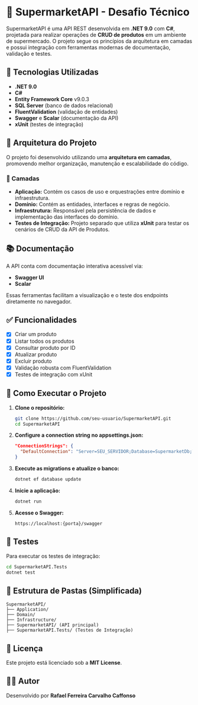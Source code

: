 # 🛒 SupermarketAPI - Desafio Técnico

SupermarketAPI é uma API REST desenvolvida em **.NET 9.0** com **C#**, projetada para realizar operações de **CRUD de produtos** em um ambiente de supermercado. O projeto segue os princípios da arquitetura em camadas e possui integração com ferramentas modernas de documentação, validação e testes.

## 🚀 Tecnologias Utilizadas

- **.NET 9.0**
- **C#**
- **Entity Framework Core** v9.0.3
- **SQL Server** (banco de dados relacional)
- **FluentValidation** (validação de entidades)
- **Swagger** e **Scalar** (documentação da API)
- **xUnit** (testes de integração)

## 🧱 Arquitetura do Projeto

O projeto foi desenvolvido utilizando uma **arquitetura em camadas**, promovendo melhor organização, manutenção e escalabilidade do código.

### 🔹 Camadas

- **Aplicação:** Contém os casos de uso e orquestrações entre domínio e infraestrutura.
- **Domínio:** Contém as entidades, interfaces e regras de negócio.
- **Infraestrutura:** Responsável pela persistência de dados e implementação das interfaces do domínio.
- **Testes de Integração:** Projeto separado que utiliza **xUnit** para testar os cenários de CRUD da API de Produtos.

## 📚 Documentação

A API conta com documentação interativa acessível via:

- **Swagger UI**
- **Scalar**

Essas ferramentas facilitam a visualização e o teste dos endpoints diretamente no navegador.

## ✅ Funcionalidades

- [x] Criar um produto  
- [x] Listar todos os produtos  
- [x] Consultar produto por ID  
- [x] Atualizar produto  
- [x] Excluir produto  
- [x] Validação robusta com FluentValidation  
- [x] Testes de integração com xUnit  

## 🔧 Como Executar o Projeto

1. **Clone o repositório:**
   ```bash
   git clone https://github.com/seu-usuario/SupermarketAPI.git
   cd SupermarketAPI
   ```

2. **Configure a connection string no appsettings.json:**
   ```json
   "ConnectionStrings": {
     "DefaultConnection": "Server=SEU_SERVIDOR;Database=SupermarketDb;Trusted_Connection=True;"
   }
   ```

3. **Execute as migrations e atualize o banco:**
   ```bash
   dotnet ef database update
   ```

4. **Inicie a aplicação:**
   ```bash
   dotnet run
   ```

5. **Acesse o Swagger:**
   ```
   https://localhost:{porta}/swagger
   ```

## 🧪 Testes

Para executar os testes de integração:

```bash
cd SupermarketAPI.Tests
dotnet test
```

## 📁 Estrutura de Pastas (Simplificada)

```
SupermarketAPI/
├── Application/
├── Domain/
├── Infrastructure/
├── SupermarketAPI/ (API principal)
├── SupermarketAPI.Tests/ (Testes de Integração)
```

## 📝 Licença

Este projeto está licenciado sob a **MIT License**.

## 👨‍💻 Autor

Desenvolvido por **Rafael Ferreira Carvalho Caffonso**  
